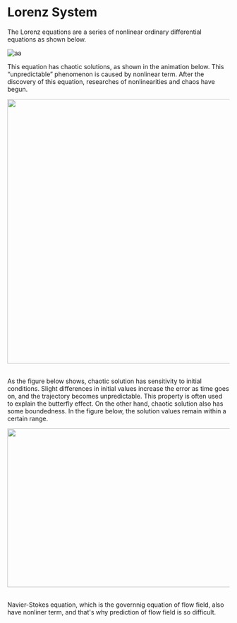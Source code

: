 # Lorenz System

The Lorenz equations are a series of nonlinear ordinary differential equations as shown below.

![aa](https://github.com/user-attachments/assets/9d05f1d7-a835-4398-966c-582c208bac43)

This equation has chaotic solutions, as shown in the animation below. This “unpredictable” phenomenon is caused by nonlinear term.
After the discovery of this equation, researches of nonlinearities and chaos have begun. 
<br>

<img src="https://github.com/user-attachments/assets/0364bfab-1edd-434d-8288-2a03eb0c68a6" width="750" height="600"/>

<br>
<br>

As the figure below shows, chaotic solution has sensitivity to initial conditions. Slight differences in initial values increase the error as time goes on, and the trajectory becomes unpredictable. This property is often used to explain the butterfly effect. On the other hand, chaotic solution also has some boundedness. In the figure below, the solution values remain within a certain range.
<br>

<img src="https://github.com/user-attachments/assets/88fbbabe-6ff8-4f47-836c-402da4a17dc5" width="600" height="360"/>

<br>
<br>

Navier-Stokes equation, which is the governnig equation of flow field, also have nonliner term, and that's why prediction of flow field is so difficult.



